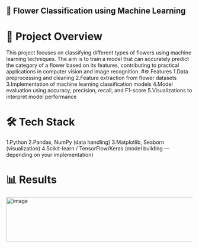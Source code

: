 ## 🌸 Flower Classification using Machine Learning
# 📌 Project Overview
This project focuses on classifying different types of flowers using machine learning techniques. The aim is to train a model that can accurately predict the category of a flower based on its features, contributing to practical applications in computer vision and image recognition.
#⚙️ Features
1.Data preprocessing and cleaning
2.Feature extraction from flower datasets
3.Implementation of machine learning classification models
4.Model evaluation using accuracy, precision, recall, and F1-score
5.Visualizations to interpret model performance
# 🛠️ Tech Stack
1.Python
2.Pandas, NumPy (data handling)
3.Matplotlib, Seaborn (visualization)
4.Scikit-learn / TensorFlow/Keras (model building — depending on your implementation)
# 📊 Results
<img width="810" height="121" alt="image" src="https://github.com/user-attachments/assets/8ad8d1b3-bfc6-49df-a7b0-5de58ee6de56" />
